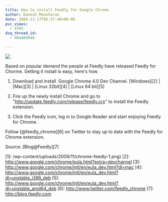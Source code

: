 ```yaml
---
title: How to install Feedly for Google Chrome
author: Danesh Manoharan
date: 2009-11-17T05:37:40+00:00
pvc_views:
  - 4765
dsq_thread_id:
  - 904409948

---
```

![](/wp-content/uploads/2009/11/chrome-feedly-1-450x352.png)

Based on popular demand the people at Feedly have released Feedly for Chorme. Getting it install is easy, here's how.

1. Download and install  Google Chrome 4.0 Dev Channel. [Windows][2] | [Mac][3] | [Linux 32bit][4] | [Linux 64 bit][5]

2. Fire up the newly install Chrome and go to "<http://update.feedly.com/release/feedly.crx>" to install the Feedly extension.

3. Click the Feedly icon, log in to Google Reader and start enjoying Feedly for Chrome.

Follow [@feedly_chrome][6] on Twitter to stay up to date with the Feedly for Chrome extension.

Source: [Blog@Feedly][7]

 [1]: /wp-content/uploads/2009/11/chrome-feedly-1.png)
 [2]: http://www.google.com/chrome/eula.html?extra=devchannel
 [3]: http://www.google.com/chrome/intl/en/eula_dev.html?dl=mac
 [4]: http://www.google.com/chrome/intl/en/eula_dev.html?dl=unstable_i386_deb
 [5]: http://www.google.com/chrome/intl/en/eula_dev.html?dl=unstable_amd64_deb
 [6]: http://www.twitter.com/feedly_chrome
 [7]: http://blog.feedly.com